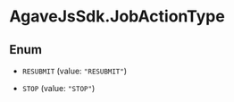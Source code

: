# AgaveJsSdk.JobActionType

## Enum


* `RESUBMIT` (value: `"RESUBMIT"`)

* `STOP` (value: `"STOP"`)


